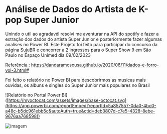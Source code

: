
# Análise de Dados do Artista de K-pop Super Junior



Unindo o util ao agradavél resolvi me aventurar na API do spotify e fazer a extração dos dados do artista Super Junior e posteriormente fazer algumas analises no Power BI.
Este Projeto foi feito para participar do concurso da página SujuBR e concorrer a 2 ingressos para o Super Show 9 em São Paulo no Espaço Unimed dia 09/02/2023

Referência : https://dandaramcsousa.github.io/2020/06/11/dados-e-forro-vol-3.html#

Foi feito o relatório no Power BI para descobrirmos as musicas mais ouvidas, os albuns e singles do Super Junior mais populares no Brasil

![Relatório no Portal Power BI] ([https://myoctocat.com/assets/images/base-octocat.svg](https://app.powerbi.com/reportEmbed?reportId=5a857557-0da0-4bc0-a48c-b5dc961ebb5c&autoAuth=true&ctid=deb3807d-c7e5-4328-8ebe-9676aa768598))


![imagem](https://user-images.githubusercontent.com/11944329/215905081-f0d13c6b-ef78-43d2-baaa-6f086f3c3f8b.PNG)
